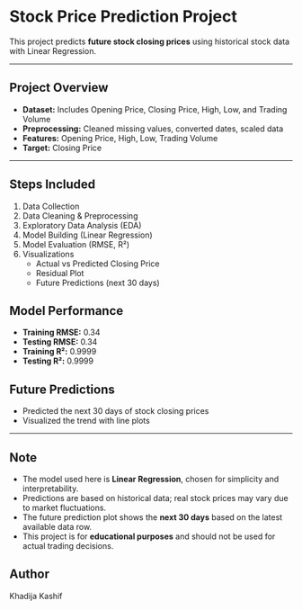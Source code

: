 # Stock Price Prediction Project  

This project predicts **future stock closing prices** using historical stock data with Linear Regression.  

---

## Project Overview
- **Dataset:** Includes Opening Price, Closing Price, High, Low, and Trading Volume  
- **Preprocessing:** Cleaned missing values, converted dates, scaled data  
- **Features:** Opening Price, High, Low, Trading Volume  
- **Target:** Closing Price  

---

## Steps Included
1. Data Collection  
2. Data Cleaning & Preprocessing  
3. Exploratory Data Analysis (EDA)  
4. Model Building (Linear Regression)  
5. Model Evaluation (RMSE, R²)  
6. Visualizations  
   - Actual vs Predicted Closing Price  
   - Residual Plot  
   - Future Predictions (next 30 days)  


## Model Performance
- **Training RMSE:** 0.34  
- **Testing RMSE:** 0.34  
- **Training R²:** 0.9999  
- **Testing R²:** 0.9999  


## Future Predictions
- Predicted the next 30 days of stock closing prices  
- Visualized the trend with line plots  

---

## Note
- The model used here is **Linear Regression**, chosen for simplicity and interpretability.  
- Predictions are based on historical data; real stock prices may vary due to market fluctuations.  
- The future prediction plot shows the **next 30 days** based on the latest available data row.  
- This project is for **educational purposes** and should not be used for actual trading decisions.


## Author
Khadija Kashif
